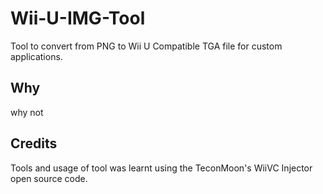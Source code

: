 # Wii-U-IMG-Tool
Tool to convert from PNG to Wii U Compatible TGA file for custom applications.
## Why
why not
## Credits
Tools and usage of tool was learnt using the TeconMoon's WiiVC Injector open source code.
